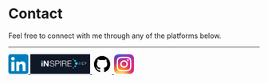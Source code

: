 # Contact  

Feel free to connect with me through any of the platforms below.  

<hr>

<p>
<a href="https://www.linkedin.com/in/ryan-marin-6ba800171" target="_blank">
  <img src="linkedi.png" width="40">
  </a>
<a href="https://inspirehep.net/authors/2853393" target="_blank">
  <img src="inspireHEP.jpg" width="120">
</a>
<a href="https://github.com/813ram" target="_blank">
  <img src="githubicon.webp" width="40">
</a>
<a href="https://instagram.com/ryanamarin" target="_blank">
  <img src="instagram.png" width="40">
</a>
</p>
